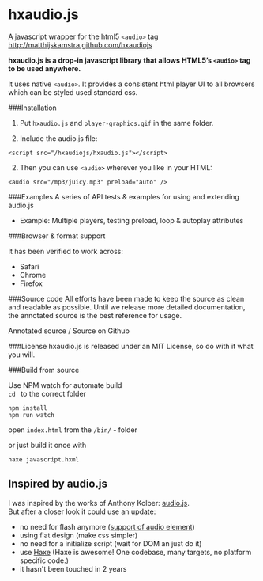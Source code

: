 # hxaudio.js

A javascript wrapper for the html5 `<audio>` tag http://matthijskamstra.github.com/hxaudiojs

__hxaudio.js is a drop-in javascript library that allows HTML5’s `<audio>` tag to be used anywhere.__


It uses native `<audio>`. It provides a consistent html player UI to all browsers which can be styled used standard css.


###Installation


1. Put `hxaudio.js` and `player-graphics.gif` in the same folder.

3. Include the audio.js file:

```
<script src="/hxaudiojs/hxaudio.js"></script>
```

2. Then you can use `<audio>` wherever you like in your HTML:

```
<audio src="/mp3/juicy.mp3" preload="auto" />
```


###Examples
A series of API tests & examples for using and extending audio.js

- Example: Multiple players, testing preload, loop & autoplay attributes


###Browser & format support

It has been verified to work across:

- Safari
- Chrome
- Firefox

###Source code
All efforts have been made to keep the source as clean and readable as possible. Until we release more detailed documentation, the annotated source is the best reference for usage.

Annotated source / Source on Github

###License
hxaudio.js is released under an MIT License, so do with it what you will.


###Build from source

Use NPM watch for automate build   
`cd ` to the correct folder 

```
npm install
npm run watch
```

open `index.html` from the `/bin/` - folder 


or just build it once with

```
haxe javascript.hxml
```



## Inspired by audio.js


I was inspired by the works of Anthony Kolber: [audio.js](http://kolber.github.io/audiojs/).  
But after a closer look it could use an update:

- no need for flash anymore ([support of audio element](http://caniuse.com/#feat=audio))
- using flat design (make css simpler)
- no need for a initialize script (wait for DOM an just do it)
- use [Haxe](http://www.haxe.org) (Haxe is awesome! One codebase, many targets, no platform specific code.)
- it hasn't been touched in 2 years


